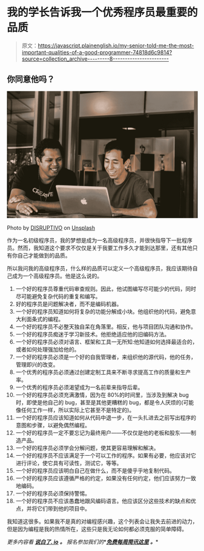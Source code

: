 # 我的学长告诉我一个优秀程序员最重要的品质

> 原文：<https://javascript.plainenglish.io/my-senior-told-me-the-most-important-qualities-of-a-good-programmer-74818d6c9814?source=collection_archive---------8----------------------->

## 你同意他吗？

![](img/65bf16b8ce92785d87fd93947f6597ba.png)

Photo by [DISRUPTIVO](https://unsplash.com/@sejadisruptivo?utm_source=medium&utm_medium=referral) on [Unsplash](https://unsplash.com?utm_source=medium&utm_medium=referral)

作为一名初级程序员，我的梦想是成为一名高级程序员，并很快指导下一批程序员。然而，我知道这个要求不仅仅是关于我要工作多久才能到达那里，还有其他只有你自己才能做到的品质。

所以我问我的高级程序员，什么样的品质可以定义一个高级程序员，我应该期待自己成为一个高级程序员。他是这么说的。

1.  一个好的程序员尊重代码审查规则。因此，他试图编写尽可能少的代码，同时尽可能避免复杂代码的重复和编写。
2.  好的程序员是问题解决者，而不是编码机器。
3.  一个好的程序员知道如何将复杂的功能分解成小块。他组织他的代码，避免意大利面条式的编程。
4.  一个好的程序员不必整天独自呆在角落里。相反，他与项目团队沟通和协作。
5.  一个好的程序员痴迷于学习新技术。他拒绝适应他的旧编码方法。
6.  一个好的程序员必须对语言、框架和工具一无所知:他知道如何选择最适合的，或者如何处理强加给他的。
7.  一个好的程序员必须是一个好的自我管理者，来组织他的源代码，他的任务，管理即兴的改变。
8.  一个优秀的程序员必须通过创建定制工具来不断寻求提高工作的质量和生产率。
9.  一个优秀的程序员必须渴望成为一名前辈来指导后辈。
10.  一个好的程序员必须充满激情，因为在 80%的时间里，当涉及到解决 bug 时，即使是他自己的 bug，甚至是其他更糟糕的 bug，都是令人厌烦的(可能像任何工作一样，所以实际上它甚至不是特定的)。
11.  一个好的程序员应该知道如何从代码中退一步，在一头扎进去之前写出程序的意图和步骤，以避免偶然编程。
12.  一个好的程序员一定不要忘记为最终用户——不仅仅是他的老板和股东——制造产品。
13.  一个好的程序员必须学会分解问题，使其更容易理解和解决。
14.  一个好的程序员不应该满足于一个可以工作的程序。如果有必要，他应该对它进行评论，使它具有可读性，测试它，等等。
15.  一个好的程序员应该明白自己在做什么，而不是傻乎乎地复制代码。
16.  一个好的程序员应该遵循严格的约定，如果没有任何约定，他们应该努力一致地编码。
17.  一个好的程序员必须保持警惕。
18.  一个好的程序员不应该愚蠢地跟风编码语言。他应该区分这些技术的缺点和优点，并将它们带到他的项目中。

我知道这很多。如果我不是真的对编程感兴趣，这个列表会让我失去前进的动力，但是因为编程是我的热情所在，这些只是我无论如何都必须克服的简单障碍。

*更多内容看* [***说白了. io***](http://plainenglish.io/) ***。*** *报名参加我们的**[***免费每周简讯这里***](http://newsletter.plainenglish.io/) ***。****